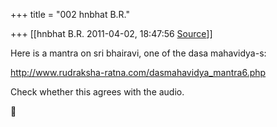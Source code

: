 +++
title = "002 hnbhat B.R."

+++
[[hnbhat B.R.	2011-04-02, 18:47:56 [Source](https://groups.google.com/g/samskrita/c/RKgWekIfwzc)]]



Here is a mantra on sri bhairavi, one of the dasa mahavidya-s:

  

<http://www.rudraksha-ratna.com/dasmahavidya_mantra6.php>

  

Check whether this agrees with the audio.




